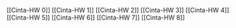 [[Cinta-HW 0]]
[[Cinta-HW 1]]
[[Cinta-HW 2]]
[[Cinta-HW 3]]
[[Cinta-HW 4]]
[[Cinta-HW 5]]
[[Cinta-HW 6]]
[[Cinta-HW 7]]
[[Cinta-HW 8]]
